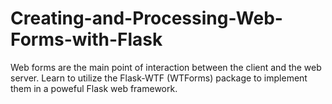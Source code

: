 # Creating-and-Processing-Web-Forms-with-Flask
Web forms are the main point of interaction between the client and the web server. Learn to utilize the Flask-WTF (WTForms) package to implement them in a poweful Flask web framework.
